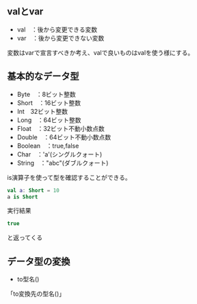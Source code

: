 ## valとvar
- val　：後から変更できる変数
- var　：後から変更できない変数

変数はvarで宣言すべきか考え、valで良いものはvalを使う様にする。


## 基本的なデータ型
- Byte　：8ビット整数
- Short　：16ビット整数
- Int　32ビット整数
- Long　：64ビット整数
- Float　：32ビット不動小数点数
- Double　：64ビット不動小数点数
- Boolean　：true,false
- Char　：'a'(シングルクォート)
- String　："abc"(ダブルクォート)

is演算子を使って型を確認することができる。
``` kotlin
val a: Short = 10
a is Short
```
実行結果
``` kotlin
true
```
と返ってくる

## データ型の変換
- to型名()
 
「to変換先の型名()」
